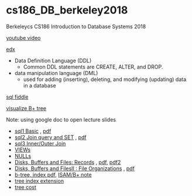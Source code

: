 # cs186_DB_berkeley2018
Berkeleycs CS186  Introduction to Database Systems 2018

[youtube video](https://www.youtube.com/user/CS186Berkeley/playlists)

[edx](https://edge.edx.org/courses/course-v1:BerkeleyX+CS186+2018_SP/course/)

- Data Definition Language (DDL) 
    - Common DDL statements are CREATE, ALTER, and DROP.
- data manipulation language (DML) 
    - used for adding (inserting), deleting, and modifying (updating) data in a database

[sql fiddle](http://www.sqlfiddle.com/#!15)


[visualize B+ tree](https://www.cs.usfca.edu/~galles/visualization/BPlusTree.html)

Note: using google doc to open lecture slides

- [sql1 Basic](sql1.md) , [pdf](slides/02_sql1.pdf)
- [sql2 Join query and SET](sql2.md) , [pdf](slides/03_sql2.pdf)
- [sql3 Inner/Outer Join](sql3.md)
- [VIEWs](sql_view.md)
- [NULLs](sql_null.md)
- [Disks, Buffers and Files: Records](sql_disk.md) , [pdf](slides/04_disk_file.pdf),  [pdf2](slides/045_disk2.pdf)
- [Disks, Buffers and FilesII : File Organizations](sql_file_org.md) , [pdf](slides/05_cost-models-indexes.pdf)
- [b-tree, index pdf](slides/05b-tree-indexes.pdf), [ISAM/B+ note](isam.md)
- [tree index extension](slides/6a-tree-index-extensions.pdf)
- [tree cost](slides/6b-tree-costs.pdf)

